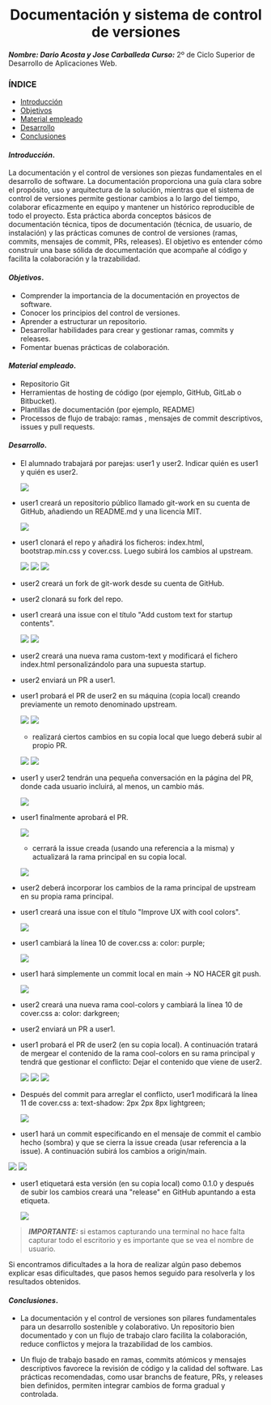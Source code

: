 <center>

# Documentación y sistema de control de versiones

</center>

**_Nombre: Dario Acosta y Jose Carballeda_**
**_Curso:_** 2º de Ciclo Superior de Desarrollo de Aplicaciones Web.

### ÍNDICE

- [Introducción](#id1)
- [Objetivos](#id2)
- [Material empleado](#id3)
- [Desarrollo](#id4)
- [Conclusiones](#id5)

#### **_Introducción_**. <a name="id1"></a>

La documentación y el control de versiones son piezas fundamentales en el desarrollo de software. La documentación proporciona una guía clara sobre el propósito, uso y arquitectura de la solución, mientras que el sistema de control de versiones permite gestionar cambios a lo largo del tiempo, colaborar eficazmente en equipo y mantener un histórico reproducible de todo el proyecto. Esta práctica aborda conceptos básicos de documentación técnica, tipos de documentación (técnica, de usuario, de instalación) y las prácticas comunes de control de versiones (ramas, commits, mensajes de commit, PRs, releases). El objetivo es entender cómo construir una base sólida de documentación que acompañe al código y facilita la colaboración y la trazabilidad.

#### **_Objetivos_**. <a name="id2"></a>

- Comprender la importancia de la documentación en proyectos de software.
- Conocer los principios del control de versiones.
- Aprender a estructurar un repositorio.
- Desarrollar habilidades para crear y gestionar ramas, commits y releases.
- Fomentar buenas prácticas de colaboración.

#### **_Material empleado_**. <a name="id3"></a>

- Repositorio Git
- Herramientas de hosting de código (por ejemplo, GitHub, GitLab o Bitbucket).
- Plantillas de documentación (por ejemplo, README)
- Processos de flujo de trabajo: ramas , mensajes de commit descriptivos, issues y pull requests.

#### **_Desarrollo_**. <a name="id4"></a>

- El alumnado trabajará por parejas: user1 y user2. Indicar quién es user1 y quién es user2.

  ![](/img/1.png)

- user1 creará un repositorio público llamado git-work en su cuenta de GitHub, añadiendo un README.md y una licencia MIT.

  ![](/img/2.png)

- user1 clonará el repo y añadirá los ficheros: index.html, bootstrap.min.css y cover.css. Luego subirá los cambios al upstream.

  ![](/img/3.png)
  ![](/img/4.png)
  ![](/img/5.png)

- user2 creará un fork de git-work desde su cuenta de GitHub.
- user2 clonará su fork del repo.
- user1 creará una issue con el título "Add custom text for startup contents".

  ![](/img/9.png)
  ![](/img/10.png)

- user2 creará una nueva rama custom-text y modificará el fichero index.html personalizándolo para una supuesta startup.
- user2 enviará un PR a user1.
- user1 probará el PR de user2 en su máquina (copia local) creando previamente un remoto denominado upstream.

  ![](/img/15.png)
  ![](/img/16.png)

  - realizará ciertos cambios en su copia local que luego deberá subir al propio PR.

  ![](/img/17.png)
  ![](/img/18.png)

- user1 y user2 tendrán una pequeña conversación en la página del PR, donde cada usuario incluirá, al menos, un cambio más.

  ![](/img/23.png)

- user1 finalmente aprobará el PR.

  ![](/img/24.png)

  - cerrará la issue creada (usando una referencia a la misma) y actualizará la rama principal en su copia local.

  ![](/img/25.png)

- user2 deberá incorporar los cambios de la rama principal de upstream en su propia rama principal.
- user1 creará una issue con el título "Improve UX with cool colors".

  ![](/img/26.png)

- user1 cambiará la línea 10 de cover.css a: color: purple;

  ![](/img/27.png)

- user1 hará simplemente un commit local en main → NO HACER git push.

  ![](/img/28.png)

- user2 creará una nueva rama cool-colors y cambiará la línea 10 de cover.css a: color: darkgreen;
- user2 enviará un PR a user1.

- user1 probará el PR de user2 (en su copia local). A continuación tratará de mergear el contenido de la rama cool-colors en su rama principal y tendrá que gestionar el conflicto: Dejar el contenido que viene de user2.

  ![](/img/29.png)
  ![](/img/30.png)
  ![](/img/31.png)

- Después del commit para arreglar el conflicto, user1 modificará la línea 11 de cover.css a: text-shadow: 2px 2px 8px lightgreen;

  ![](/img/32.png)

- user1 hará un commit especificando en el mensaje de commit el cambio hecho (sombra) y que se cierra la issue creada (usar referencia a la issue). A continuación subirá los cambios a origin/main.

![](/img/33.png)
![](/img/35.png)

- user1 etiquetará esta versión (en su copia local) como 0.1.0 y después de subir los cambios creará una "release" en GitHub apuntando a esta etiqueta.

  ![](/img/34.png)

> **_IMPORTANTE:_** si estamos capturando una terminal no hace falta capturar todo el escritorio y es importante que se vea el nombre de usuario.

Si encontramos dificultades a la hora de realizar algún paso debemos explicar esas dificultades, que pasos hemos seguido para resolverla y los resultados obtenidos.

#### **_Conclusiones_**. <a name="id5"></a>

- La documentación y el control de versiones son pilares fundamentales para un desarrollo sostenible y colaborativo. Un repositorio bien documentado y con un flujo de trabajo claro facilita la colaboración, reduce conflictos y mejora la trazabilidad de los cambios.

- Un flujo de trabajo basado en ramas, commits atómicos y mensajes descriptivos favorece la revisión de código y la calidad del software. Las prácticas recomendadas, como usar branchs de feature, PRs, y releases bien definidos, permiten integrar cambios de forma gradual y controlada.
